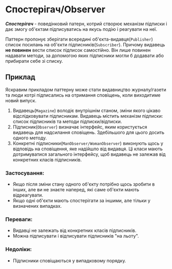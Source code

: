  # Спостерігач/Observer
 
 ***_Спостерігач_*** - поведінковий патерн, котрий створює механізм підписки  і дає змогу об'єктам підписуватись на якусь подію і реагувати на неї.
 
Паттерн пропонує зберігати всередині об'єкта-видавця(`Publisher`) список посилань на об'єкти підписників(`Subscriber`). Причому видавець **не повинен** вести список підписок самостійно.
Він лише повинен надавати методи, за допомогою яких підписники могли б додавати або прибирати себе зі списку.
 
 ## Приклад
 Яскравим прикладом паттерну може стати видавництво журналу/газети та люди котрі підписались на отримання сповіщень, коли  виходитиме новий випуск. 
 
 1) Видавець(`Magazine`) володіє внутрішнім станом, зміни якого цікаво відслідковувати підписникам. Видавець містить механізм підписки: список підписників та методи підписки/відписки.
 2) Підписник(`Observer`) визначає інтерфейс, яким користується видавець для надсилання сповіщень. Здебільшого для цього досить одного методу.
 3) Конкретні підписники(`ManObserver/WomanObserver`) виконують щось у відповідь на сповіщення, яке надійшло від видавця. Ці класи мають дотримуватися загального інтерфейсу, щоб видавець не залежав від конкретних класів підписників.
 
### Застосування:
 - Якщо після зміни стану одного об'єкту потрібно щось зробити в інших, але ви не знаєте наперед, які саме об'єкти мають відреагувати.
 - Якщо одні об'єкти мають спостерігати за іншими, але тільки у визначених випадках.
 
 
### Переваги:
 - Видавці не залежать від конкретних класів підписників.
 - Можна підписувати і відписувати підписників "на льоту".
 
### Недоліки:
 - Підписники сповіщаються у випадковому порядку.
